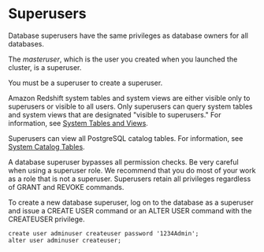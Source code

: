 # Superusers<a name="r_superusers"></a>

<a name="def_superusers"></a>Database superusers have the same privileges as database owners for all databases\.

The *masteruser*, which is the user you created when you launched the cluster, is a superuser\.

You must be a superuser to create a superuser\.

Amazon Redshift system tables and system views are either visible only to superusers or visible to all users\. Only superusers can query system tables and system views that are designated "visible to superusers\." For information, see [System Tables and Views](c_intro_system_tables.md)\.

Superusers can view all PostgreSQL catalog tables\. For information, see [System Catalog Tables](c_intro_catalog_views.md)\.

A database superuser bypasses all permission checks\. Be very careful when using a superuser role\. We recommend that you do most of your work as a role that is not a superuser\. Superusers retain all privileges regardless of GRANT and REVOKE commands\.

To create a new database superuser, log on to the database as a superuser and issue a CREATE USER command or an ALTER USER command with the CREATEUSER privilege\.

```
create user adminuser createuser password '1234Admin';
alter user adminuser createuser;
```